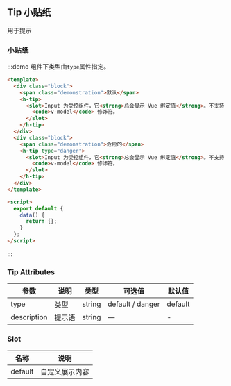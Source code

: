 
## Tip 小贴纸

用于提示

###  小贴纸

:::demo 组件下类型由`type`属性指定。
```html
<template>
  <div class="block">
    <span class="demonstration">默认</span>
    <h-tip>
      <slot>Input 为受控组件，它<strong>总会显示 Vue 绑定值</strong>。不支持
        <code>v-model</code> 修饰符。
      </slot>
    </h-tip>
  </div>
  <div class="block">
    <span class="demonstration">危险的</span>
    <h-tip type="danger">
      <slot>Input 为受控组件，它<strong>总会显示 Vue 绑定值</strong>。不支持
        <code>v-model</code> 修饰符。
      </slot>
    </h-tip>
  </div>
</template>

<script>
  export default {
    data() {
      return {};
    }
  };
</script>
```
:::

### Tip Attributes
| 参数      | 说明          | 类型      | 可选值                           | 默认值  |
|---------- |-------------- |---------- |--------------------------------  |-------- |
| type  | 类型 | string | default / danger | default |
| description | 提示语 | string | — | - |

### Slot

| 名称	 | 说明               |
| ------ | ------------------ |
| default  | 自定义展示内容 |
